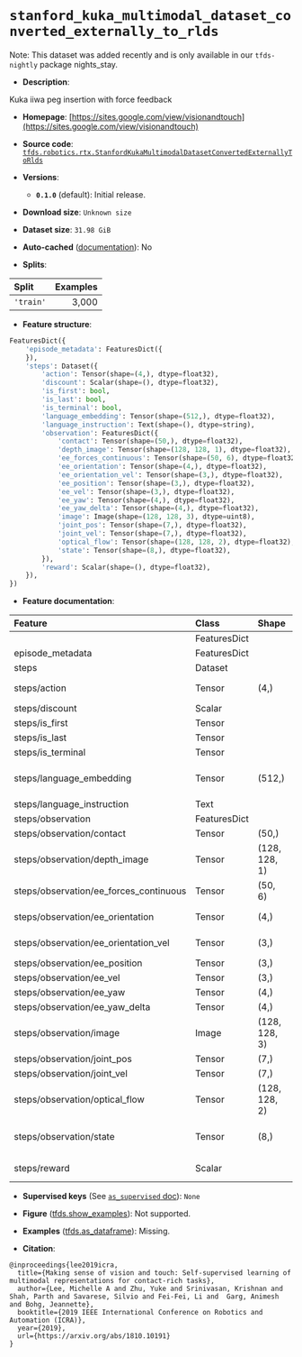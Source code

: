 <div itemscope itemtype="http://schema.org/Dataset">
  <div itemscope itemprop="includedInDataCatalog" itemtype="http://schema.org/DataCatalog">
    <meta itemprop="name" content="TensorFlow Datasets" />
  </div>
  <meta itemprop="name" content="stanford_kuka_multimodal_dataset_converted_externally_to_rlds" />
  <meta itemprop="description" content="Kuka iiwa peg insertion with force feedback&#10;&#10;To use this dataset:&#10;&#10;```python&#10;import tensorflow_datasets as tfds&#10;&#10;ds = tfds.load(&#x27;stanford_kuka_multimodal_dataset_converted_externally_to_rlds&#x27;, split=&#x27;train&#x27;)&#10;for ex in ds.take(4):&#10;  print(ex)&#10;```&#10;&#10;See [the guide](https://www.tensorflow.org/datasets/overview) for more&#10;informations on [tensorflow_datasets](https://www.tensorflow.org/datasets).&#10;&#10;" />
  <meta itemprop="url" content="https://www.tensorflow.org/datasets/catalog/stanford_kuka_multimodal_dataset_converted_externally_to_rlds" />
  <meta itemprop="sameAs" content="https://sites.google.com/view/visionandtouch" />
  <meta itemprop="citation" content="@inproceedings{lee2019icra,&#10;  title={Making sense of vision and touch: Self-supervised learning of multimodal representations for contact-rich tasks},&#10;  author={Lee, Michelle A and Zhu, Yuke and Srinivasan, Krishnan and Shah, Parth and Savarese, Silvio and Fei-Fei, Li and  Garg, Animesh and Bohg, Jeannette},&#10;  booktitle={2019 IEEE International Conference on Robotics and Automation (ICRA)},&#10;  year={2019},&#10;  url={https://arxiv.org/abs/1810.10191}&#10;}" />
</div>

# `stanford_kuka_multimodal_dataset_converted_externally_to_rlds`


Note: This dataset was added recently and is only available in our
`tfds-nightly` package
<span class="material-icons" title="Available only in the tfds-nightly package">nights_stay</span>.

*   **Description**:

Kuka iiwa peg insertion with force feedback

*   **Homepage**:
    [https://sites.google.com/view/visionandtouch](https://sites.google.com/view/visionandtouch)

*   **Source code**:
    [`tfds.robotics.rtx.StanfordKukaMultimodalDatasetConvertedExternallyToRlds`](https://github.com/tensorflow/datasets/tree/master/tensorflow_datasets/robotics/rtx/rtx.py)

*   **Versions**:

    *   **`0.1.0`** (default): Initial release.

*   **Download size**: `Unknown size`

*   **Dataset size**: `31.98 GiB`

*   **Auto-cached**
    ([documentation](https://www.tensorflow.org/datasets/performances#auto-caching)):
    No

*   **Splits**:

Split     | Examples
:-------- | -------:
`'train'` | 3,000

*   **Feature structure**:

```python
FeaturesDict({
    'episode_metadata': FeaturesDict({
    }),
    'steps': Dataset({
        'action': Tensor(shape=(4,), dtype=float32),
        'discount': Scalar(shape=(), dtype=float32),
        'is_first': bool,
        'is_last': bool,
        'is_terminal': bool,
        'language_embedding': Tensor(shape=(512,), dtype=float32),
        'language_instruction': Text(shape=(), dtype=string),
        'observation': FeaturesDict({
            'contact': Tensor(shape=(50,), dtype=float32),
            'depth_image': Tensor(shape=(128, 128, 1), dtype=float32),
            'ee_forces_continuous': Tensor(shape=(50, 6), dtype=float32),
            'ee_orientation': Tensor(shape=(4,), dtype=float32),
            'ee_orientation_vel': Tensor(shape=(3,), dtype=float32),
            'ee_position': Tensor(shape=(3,), dtype=float32),
            'ee_vel': Tensor(shape=(3,), dtype=float32),
            'ee_yaw': Tensor(shape=(4,), dtype=float32),
            'ee_yaw_delta': Tensor(shape=(4,), dtype=float32),
            'image': Image(shape=(128, 128, 3), dtype=uint8),
            'joint_pos': Tensor(shape=(7,), dtype=float32),
            'joint_vel': Tensor(shape=(7,), dtype=float32),
            'optical_flow': Tensor(shape=(128, 128, 2), dtype=float32),
            'state': Tensor(shape=(8,), dtype=float32),
        }),
        'reward': Scalar(shape=(), dtype=float32),
    }),
})
```

*   **Feature documentation**:

Feature                                | Class        | Shape         | Dtype   | Description
:------------------------------------- | :----------- | :------------ | :------ | :----------
                                       | FeaturesDict |               |         |
episode_metadata                       | FeaturesDict |               |         |
steps                                  | Dataset      |               |         |
steps/action                           | Tensor       | (4,)          | float32 | Robot action, consists of [3x EEF position, 1x gripper open/close].
steps/discount                         | Scalar       |               | float32 | Discount if provided, default to 1.
steps/is_first                         | Tensor       |               | bool    |
steps/is_last                          | Tensor       |               | bool    |
steps/is_terminal                      | Tensor       |               | bool    |
steps/language_embedding               | Tensor       | (512,)        | float32 | Kona language embedding. See https://tfhub.dev/google/universal-sentence-encoder-large/5
steps/language_instruction             | Text         |               | string  | Language Instruction.
steps/observation                      | FeaturesDict |               |         |
steps/observation/contact              | Tensor       | (50,)         | float32 | Robot contact information.
steps/observation/depth_image          | Tensor       | (128, 128, 1) | float32 | Main depth camera observation.
steps/observation/ee_forces_continuous | Tensor       | (50, 6)       | float32 | Robot end-effector forces.
steps/observation/ee_orientation       | Tensor       | (4,)          | float32 | Robot end-effector orientation quaternion.
steps/observation/ee_orientation_vel   | Tensor       | (3,)          | float32 | Robot end-effector orientation velocity.
steps/observation/ee_position          | Tensor       | (3,)          | float32 | Robot end-effector position.
steps/observation/ee_vel               | Tensor       | (3,)          | float32 | Robot end-effector velocity.
steps/observation/ee_yaw               | Tensor       | (4,)          | float32 | Robot end-effector yaw.
steps/observation/ee_yaw_delta         | Tensor       | (4,)          | float32 | Robot end-effector yaw delta.
steps/observation/image                | Image        | (128, 128, 3) | uint8   | Main camera RGB observation.
steps/observation/joint_pos            | Tensor       | (7,)          | float32 | Robot joint positions.
steps/observation/joint_vel            | Tensor       | (7,)          | float32 | Robot joint velocities.
steps/observation/optical_flow         | Tensor       | (128, 128, 2) | float32 | Optical flow.
steps/observation/state                | Tensor       | (8,)          | float32 | Robot proprioceptive information, [7x joint pos, 1x gripper open/close].
steps/reward                           | Scalar       |               | float32 | Reward if provided, 1 on final step for demos.

*   **Supervised keys** (See
    [`as_supervised` doc](https://www.tensorflow.org/datasets/api_docs/python/tfds/load#args)):
    `None`

*   **Figure**
    ([tfds.show_examples](https://www.tensorflow.org/datasets/api_docs/python/tfds/visualization/show_examples)):
    Not supported.

*   **Examples**
    ([tfds.as_dataframe](https://www.tensorflow.org/datasets/api_docs/python/tfds/as_dataframe)):
    Missing.

*   **Citation**:

```
@inproceedings{lee2019icra,
  title={Making sense of vision and touch: Self-supervised learning of multimodal representations for contact-rich tasks},
  author={Lee, Michelle A and Zhu, Yuke and Srinivasan, Krishnan and Shah, Parth and Savarese, Silvio and Fei-Fei, Li and  Garg, Animesh and Bohg, Jeannette},
  booktitle={2019 IEEE International Conference on Robotics and Automation (ICRA)},
  year={2019},
  url={https://arxiv.org/abs/1810.10191}
}
```


